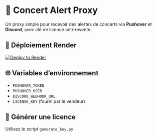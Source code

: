 # 🎫 Concert Alert Proxy

Un proxy simple pour recevoir des alertes de concerts via **Pushover** et **Discord**, avec clé de licence anti-revente.

## 🚀 Déploiement Render

[![Deploy to Render](https://render.com/images/deploy-to-render-button.svg)](https://render.com/deploy?repo=https://github.com/IB-push/concert-alert-proxy)

## 🌐 Variables d’environnement

- `PUSHOVER_TOKEN`
- `PUSHOVER_USER`
- `DISCORD_WEBHOOK_URL`
- `LICENSE_KEY` (fourni par le vendeur)

## 🔐 Générer une licence

Utilisez le script `generate_key.py`